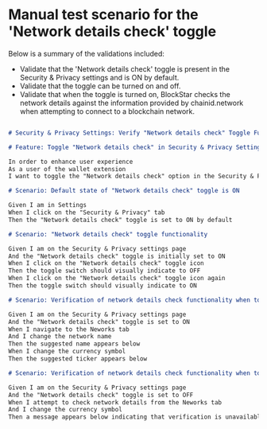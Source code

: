 
# Manual test scenario for the 'Network details check' toggle

Below is a summary of the validations included:

* Validate that the 'Network details check' toggle is present in the Security & Privacy settings and is ON by default.
* Validate that the toggle can be turned on and off.
* Validate that when the toggle is turned on, BlockStar checks the network details against the information provided by chainid.network when attempting to connect to a blockchain network.

```markdown

# Security & Privacy Settings: Verify "Network details check" Toggle Functionality

# Feature: Toggle "Network details check" in Security & Privacy Settings

In order to enhance user experience
As a user of the wallet extension
I want to toggle the "Network details check" option in the Security & Privacy Settings

# Scenario: Default state of "Network details check" toggle is ON

Given I am in Settings
When I click on the "Security & Privacy" tab
Then the "Network details check" toggle is set to ON by default

# Scenario: "Network details check" toggle functionality

Given I am on the Security & Privacy settings page
And the "Network details check" toggle is initially set to ON
When I click on the "Network details check" toggle icon
Then the toggle switch should visually indicate to OFF
When I click on the "Network details check" toggle icon again
Then the toggle switch should visually indicate to ON

# Scenario: Verification of network details check functionality when toggle is ON

Given I am on the Security & Privacy settings page
And the "Network details check" toggle is set to ON
When I navigate to the Neworks tab
And I change the network name
Then the suggested name appears below
When I change the currency symbol
Then the suggested ticker appears below

# Scenario: Verification of network details check functionality when toggle is OFF

Given I am on the Security & Privacy settings page
And the "Network details check" toggle is set to OFF
When I attempt to check network details from the Neworks tab
And I change the currency symbol
Then a message appears below indicating that verification is unavailable

```

